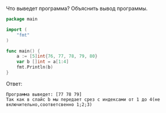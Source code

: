Что выведет программа? Объяснить вывод программы.

```go
package main

import (
    "fmt"
)

func main() {
    a := [5]int{76, 77, 78, 79, 80}
    var b []int = a[1:4]
    fmt.Println(b)
}
```

Ответ:
```
Программа выведет: [77 78 79]
Так как в слайс b мы передает срез с индексами от 1 до 4(не включительно,соответсвенно 1;2;3) 

```
